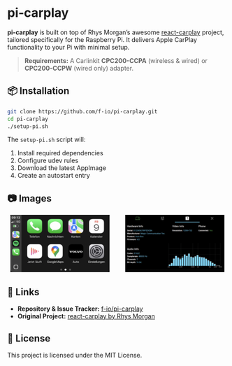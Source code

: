 # pi‑carplay

**pi‑carplay** is built on top of Rhys Morgan’s awesome [react-carplay](https://github.com/rhysmorgan134/react-carplay) project, tailored specifically for the Raspberry Pi.
It delivers Apple CarPlay functionality to your Pi with minimal setup.

> **Requirements:** A Carlinkit **CPC200-CCPA** (wireless & wired) or **CPC200-CCPW** (wired only) adapter.


## 📦 Installation

```bash
git clone https://github.com/f-io/pi-carplay.git
cd pi-carplay
./setup-pi.sh
```

The `setup-pi.sh` script will:

1. Install required dependencies
2. Configure udev rules
3. Download the latest AppImage
4. Create an autostart entry

## 📷 Images  
<p align="center">
  <img src="documentation/images/carplay.png"
       alt="CarPlay"
       width="45%" />
  &emsp;&emsp;
  <img src="documentation/images/info.png"
       alt="Info"
       width="45%" />
</p>

## 🔗 Links

* **Repository & Issue Tracker:** [f-io/pi-carplay](https://github.com/f-io/pi-carplay)
* **Original Project:** [react-carplay by Rhys Morgan](https://github.com/rhysmorgan134/react-carplay)

## 📝 License

This project is licensed under the MIT License.
